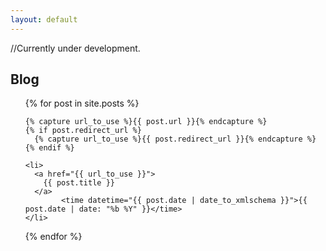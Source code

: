```yaml
---
layout: default
---
```

//Currently under development.

## Blog

<!---
code for using external links is from https://www.tjvantoll.com/2017/01/02/listing-external-articles/;
there is also a file added in layouts: external.html and the posts amended accordingly;
-->

<ul class="post-list">
  {% for post in site.posts %}

    {% capture url_to_use %}{{ post.url }}{% endcapture %}
    {% if post.redirect_url %}
      {% capture url_to_use %}{{ post.redirect_url }}{% endcapture %}
    {% endif %}

    <li>
      <a href="{{ url_to_use }}">
        {{ post.title }}
      </a>
			<time datetime="{{ post.date | date_to_xmlschema }}">{{ post.date | date: "%b %Y" }}</time>
    </li>
  {% endfor %}
</ul>
